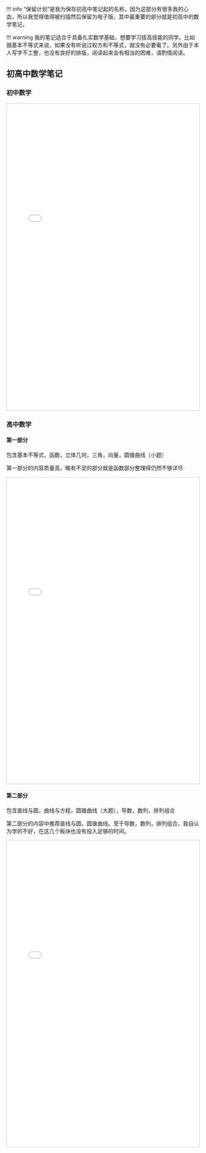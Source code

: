 !!! info
    “保留计划”是我为保存初高中笔记起的名称，因为这部分有很多我的心血，所以我觉得值得被扫描然后保留为电子版，其中最重要的部分就是初高中的数学笔记。

!!! warning
    我的笔记适合于具备扎实数学基础，想要学习拔高技能的同学。比如就基本不等式来说，如果没有听说过权方和不等式，就没有必要看了。另外由于本人写字不工整，也没有良好的排版，阅读起来会有相当的困难，请酌情阅读。

## 初高中数学笔记

### 初中数学

<iframe src="../初中数学.pdf" width="100%" height="800px" style="border: 1px solid #ccc; overflow: auto;"></iframe>

### 高中数学

#### 第一部分

包含基本不等式，函数，立体几何，三角，向量，圆锥曲线（小题）

第一部分的内容质量高，略有不足的部分就是函数部分整理得仍然不够详尽

<iframe src="../保留计划_高中_数学1.pdf" width="100%" height="800px" style="border: 1px solid #ccc; overflow: auto;"></iframe>

#### 第二部分

包含直线与圆，曲线与方程，圆锥曲线（大题），导数，数列，排列组合

第二部分的内容中推荐直线与圆，圆锥曲线。至于导数，数列，排列组合，我自认为学的不好，在这几个板块也没有投入足够的时间。

<iframe src="../保留计划_高中_数学2.pdf" width="100%" height="800px" style="border: 1px solid #ccc; overflow: auto;"></iframe>